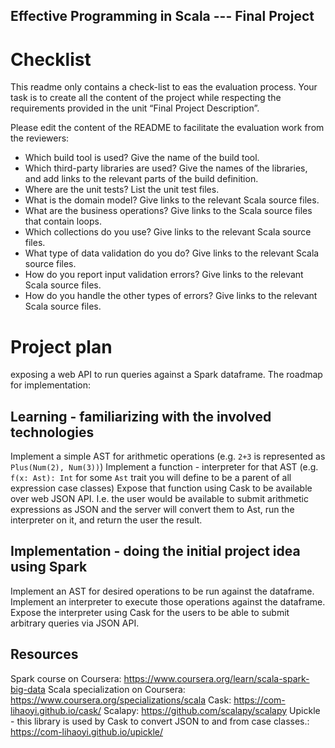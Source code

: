 Effective Programming in Scala --- Final Project
------------------------------------------------

# Checklist

This readme only contains a check-list to eas the evaluation process. Your
task is to create all the content of the project while respecting the 
requirements provided in the unit “Final Project Description”.

Please edit the content of the README to facilitate the evaluation work 
from the reviewers:

- Which build tool is used? Give the name of the build tool.
- Which third-party libraries are used? Give the names of the libraries, and 
  add links to the relevant parts of the build definition.
- Where are the unit tests? List the unit test files.
- What is the domain model? Give links to the relevant Scala source files.
- What are the business operations? Give links to the Scala source files 
  that contain loops.
- Which collections do you use? Give links to the relevant Scala source files.
- What type of data validation do you do? Give links to the relevant Scala 
  source files.
- How do you report input validation errors? Give links to the relevant 
  Scala source files.
- How do you handle the other types of errors? Give links to the relevant 
  Scala source files.


# Project plan

exposing a web API to run queries against a Spark dataframe. The roadmap for implementation:

## Learning - familiarizing with the involved technologies
Implement a simple AST for arithmetic operations (e.g. `2+3` is represented as `Plus(Num(2), Num(3))`)
Implement a function - interpreter for that AST (e.g. `f(x: Ast): Int` for some `Ast` trait you will define to be a parent of all expression case classes)
Expose that function using Cask to be available over web JSON API. I.e. the user would be available to submit arithmetic expressions as JSON and the server will convert them to Ast, run the interpreter on it, and return the user the result.

## Implementation - doing the initial project idea using Spark
Implement an AST for desired operations to be run against the dataframe.
Implement an interpreter to execute those operations against the dataframe.
Expose the interpreter using Cask for the users to be able to submit arbitrary queries via JSON API.

## Resources
Spark course on Coursera: https://www.coursera.org/learn/scala-spark-big-data
Scala specialization on Coursera: https://www.coursera.org/specializations/scala
Cask: https://com-lihaoyi.github.io/cask/
Scalapy: https://github.com/scalapy/scalapy
Upickle - this library is used by Cask to convert JSON to and from case classes.: https://com-lihaoyi.github.io/upickle/

